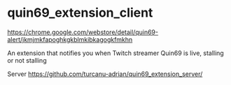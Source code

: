 # quin69_extension_client

https://chrome.google.com/webstore/detail/quin69-alert/jkmjmkfapoghkgkblmkibkagogkfmkhn

An extension that notifies you when Twitch streamer Quin69 is live, stalling or not stalling 

Server https://github.com/turcanu-adrian/quin69_extension_server/
